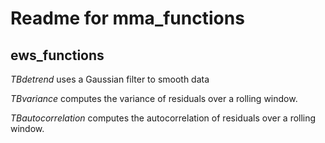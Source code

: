 # Readme for mma_functions

## ews_functions

<i>TBdetrend</i> uses a Gaussian filter to smooth data

<i>TBvariance</i> computes the variance of residuals over a rolling window.

<i>TBautocorrelation</i> computes the autocorrelation of residuals over a rolling window.

